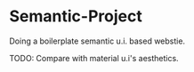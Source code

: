# Semantic-Project
Doing a boilerplate semantic u.i. based webstie. 


TODO: Compare with material u.i's aesthetics.

